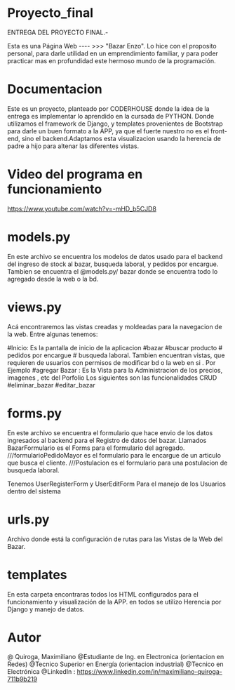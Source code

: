 # Proyecto_final
ENTREGA DEL PROYECTO FINAL.-

Esta es una Página Web ---- >>> "Bazar Enzo". 
Lo hice con el proposito personal, para darle utilidad en un emprendimiento familiar, y para poder practicar mas en profundidad este hermoso mundo de la programación.
 
# Documentacion
Este es un proyecto, planteado por CODERHOUSE donde la idea de la entrega es implementar lo aprendido en la cursada de PYTHON.
Donde utilizamos el framework de Django, y templates provenientes de Bootstrap para darle un buen formato a la APP, ya que el fuerte nuestro no es el front-end, sino el backend.Adaptamos esta visualizacion usando la herencia de padre a hijo para altenar las diferentes vistas.

# Video del programa en funcionamiento
https://www.youtube.com/watch?v=-mHD_b5CJD8

# models.py
En este archivo se encuentra los modelos de datos usado para el backend del ingreso de stock al bazar, busqueda laboral, y pedidos por encargue. Tambien se encuentra el @models.py/ bazar donde se encuentra todo lo agregado desde la web o la bd.

# views.py
Acá encontraremos las vistas creadas y moldeadas para la navegacion de la web. Entre algunas tenemos:

#Inicio: Es la pantalla de inicio de la aplicacion #bazar  #buscar producto # pedidos por encargue # busqueda laboral. Tambien encuentran vistas, que requieren de usuarios con permisos de modificar bd o la web en si . Por Ejemplo #agregar Bazar : Es la Vista para la Administracion de los precios, imagenes , etc  del Porfolio Los siguientes son las funcionalidades CRUD  #eliminar_bazar #editar_bazar

# forms.py
En este archivo se encuentra el formulario que hace envio de los datos ingresados al backend para el Registro de datos del bazar. Llamados BazarFormulario  es el Forms para el formulario del agregado.
///formularioPedidoMayor es el formulario para le encargue de un articulo que busca el cliente. 
///Postulacion es el formulario para una postulacion de busqueda laboral.

Tenemos UserRegisterForm y UserEditForm Para el manejo de los Usuarios dentro del sistema

# urls.py
Archivo donde está la configuración de rutas para las Vistas de la Web del Bazar.

# templates
En esta carpeta encontraras todos los HTML configurados para el funcionamiento y visualización de la APP. en todos se utilizo Herencia por Django y manejo de datos.

# Autor
@ Quiroga, Maximiliano
@Estudiante de Ing. en Electronica (orientacion en Redes)
@Tecnico Superior en Energía (orientacion industrial)
@Tecnico en Electrónica
@LinkedIn : https://www.linkedin.com/in/maximiliano-quiroga-711b9b219
